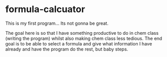 # formula-calcuator

This is my first program... Its not gonna be great.  

The goal here is so that I have something productive to do in chem class (writing the program) whilst also making chem class less tedious.  The end goal is to be able to select a formula and give what information I have already and have the program do the rest, but baby steps.
